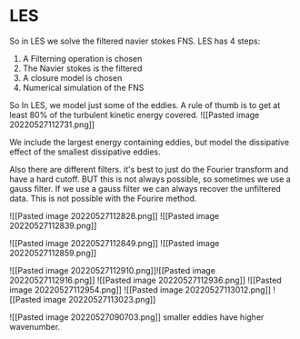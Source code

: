 # LES
So in LES we solve the filtered navier stokes FNS.
LES has 4 steps:

1) A Filterning operation is chosen
2) The Navier stokes is the filtered
3) A closure model is chosen
4) Numerical simulation of the FNS


So In LES, we model just some of the eddies. A rule of thumb is to get at least 80% of the turbulent kinetic energy covered.
![[Pasted image 20220527112731.png]]


We include the largest energy containing eddies, but model the dissipative effect of the smallest dissipative eddies.

Also there are different filters. it's best to just do the Fourier transform and have a hard cutoff. BUT this is not always possible, so sometimes we use a gauss filter. If we use a gauss filter we can always recover the unfiltered data. This is not possible with the Fourire method.


![[Pasted image 20220527112828.png]]
![[Pasted image 20220527112839.png]]

![[Pasted image 20220527112849.png]]
![[Pasted image 20220527112859.png]]

![[Pasted image 20220527112910.png]]![[Pasted image 20220527112916.png]]
![[Pasted image 20220527112936.png]]
![[Pasted image 20220527112954.png]]
![[Pasted image 20220527113012.png]]
![[Pasted image 20220527113023.png]]



![[Pasted image 20220527090703.png]]
smaller eddies have higher wavenumber.
